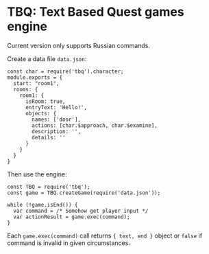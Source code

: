 # TBQ: Text Based Quest games engine
Current version only supports Russian commands.

Create a data file `data.json`:

```
const char = require('tbq').character;
module.exports = {
  start: "room1",
  rooms: {
    room1: {
      isRoom: true,
      entryText: 'Hello!',
      objects: {
        names: ['door'],
        actions: [char.$approach, char.$examine],
        description: '',
        details: ''
      }
    }
  }
}

```

Then use the engine:

```
const TBQ = require('tbq');
const game = TBQ.createGame(require('data.json'));

while (!game.isEnd()) {
  var command = /* Somehow get player input */
  var actionResult = game.exec(command);
}
```

Each `game.exec(command)` call returns `{ text, end }` object or `false` if command is invalid in given circumstances.
